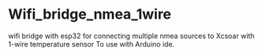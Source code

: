 # Wifi_bridge_nmea_1wire
wifi bridge with esp32 for connecting multiple nmea sources to Xcsoar with 1-wire temperature sensor
To use with Arduino ide.
